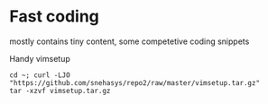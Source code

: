 # Fast coding
mostly contains tiny content, some competetive coding snippets

Handy vimsetup 
```
cd ~; curl -LJO "https://github.com/snehasys/repo2/raw/master/vimsetup.tar.gz"
tar -xzvf vimsetup.tar.gz
```
